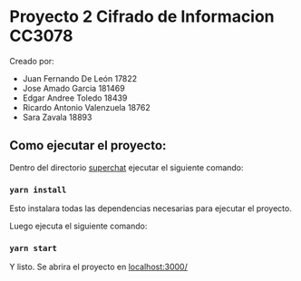 # Proyecto 2 Cifrado de Informacion CC3078

Creado por:

- Juan Fernando De León 17822
- Jose Amado Garcia 181469
- Edgar Andree Toledo 18439
- Ricardo Antonio Valenzuela 18762
- Sara Zavala 18893

## Como ejecutar el proyecto:

Dentro del directorio [superchat](./superchat) ejecutar el siguiente comando:

### `yarn install`

Esto instalara todas las dependencias necesarias para ejecutar el proyecto.

Luego ejecuta el siguiente comando:

### `yarn start`

Y listo. Se abrira el proyecto en [localhost:3000/](localhost:3000/)
